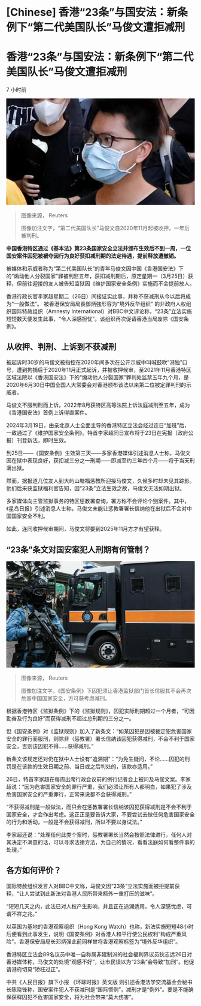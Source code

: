 # [Chinese] 香港“23条”与国安法：新条例下“第二代美国队长”马俊文遭拒减刑

#  香港“23条”与国安法：新条例下“第二代美国队长”马俊文遭拒减刑

7 小时前

![马俊文（中）在示威活动上（15/6/2020）](_133022834_2021-11-11t090353z_451697040_rc29sq94x2g4_rtrmadp_3_hongkong-security.jpg)

> 图像来源，  Reuters
>
> 图像加注文字，“第二代美国队长”马俊文自2020年11月起被收押，一年后被判刑。

**中国香港特区通过《基本法》第23条国家安全立法并颁布生效后不到一周，一位国安案件囚犯被褫夺因行为良好获扣减刑期的法定待遇，提前释放遭撤销。**

被媒体和示威者称为“第二代美国队长”的青年马俊文因中国《香港国安法》下的“煽动他人分裂国家”罪被判监五年，获扣减刑期后，原定星期一（3月25日）获释，但前往迎接的友人被告知监狱因《维护国家安全条例》实施而不会提前放人。

香港行政长官李家超星期二（26日）间接证实此事，并称不获减刑从今以后将成为“一般做法”。
 被香港保安局局長鄧炳強形容为“境外反华组织”  的非政府人权组织国际特赦组织（Amnesty International）对BBC中文评论称，“23条”立法实施短短数天便发生此事，“令人深感担忧”。该组织再次促请香港当局废除《国安条例》。


##  从收押、判刑、上诉到不获减刑

被起诉时30岁的马俊文被指控在2020年间多次在公开示威中叫喊鼓吹“港独”口号，遭到拘捕后于2020年11月正式起诉，并被收押候审，至2021年11月香港特区区域法院以《香港国安法》下的“煽动他人分裂国家”罪判处监禁五年九个月，是2020年6月30日中国全国人大常委会对香港颁布该法以来第二位被定罪判刑的示威者。

马俊文不服判刑而上诉，2022年8月获特区高等法院上诉法庭减刑至五年，成为《香港国安法》首例上诉得直案件。

2024年3月19日，由亲北京人士全面主导的香港特区立法会经过连日“加班”后，一致通过了《维护国家安全条例》。特首李家超同日宣布将于23日在宪报（政府公报）刊登新法，即时生效。

到25日——《国安条例》生效第三天——多家香港媒体引述消息人士称，马俊文因在狱中表现良好，获扣减三分之一刑期——即减至约三年四个月——将于当天刑满出狱。

然而，据报道几位友人到大屿山塘福惩教所迎接马俊文，久候多时却未见其踪影。他们后来获监狱福利官告知，因“23条”立法生效之故，马俊文无法如期出狱。

多家媒体向主管监狱事务的特区惩教署查询，署方称不会评论个别案件。其中，《星岛日报》引述消息人士称，马俊文未能让惩教署署长信纳他在出狱后不会对中国国家安全不利。

如此，连同收押候审期间，马俊文将要到2025年11月方才有望获释。

##  “23条”条文对国安案犯人刑期有何管制？

![一辆据信接载了媒体大亨黎智英的中国香港特区惩教署囚车离开西九龙法院大楼（18/12/2023）](_133022838_082754.2023-12-18t082718z_808732940_rc2kz4a4qjlf_rtrmadp_3_hongkong-security-jimmylai.jpg)

> 图像来源，  Reuters
>
> 图像加注文字，《国安条例》下囚犯须让香港监狱部门首长信服其不会再次危害中国国家安全，方可获考虑减刑。

根据香港特区《监狱条例》下的《监狱规则》，囚犯实际刑期超过一个月者，“可因勤奋及行为良好”而获得减刑不超过总刑期的三分之一。

但《国安条例》对《监狱规则》加入了新条文：“如某囚犯是因被裁定犯危害国家安全的罪行而服刑，则除非（惩教署）署长信纳该囚犯获得减刑，不会不利于国家安全，否则该囚犯不得……获得减刑。”

新条文该规定还对仍在狱中人士设有“追溯期”：“为免生疑问，不论……囚犯的刑罚是在该款的生效日期之前、当日或之后判处的，该款亦适用。”

26日，特首李家超在每周出席行政会议前的例行记者会上被问及马俊文案。李家超说：“因为危害国家安全的罪行严重，我们必须让所有人都明白，如果犯了涉及危害国家安全的严重罪行，正常来说都不会获得减刑。”

“不获得减刑是一般做法，而只会在惩教署署长信纳该囚犯获得减刑是不会不利于国家安全，才会作出考虑。这正正是要告诉大家，不要尝试去做任何危害国家安全的行为和活动，一般是不会获得减刑，所以不要以身试法。”

李家超还说：“处理任何此类个案时，惩教署署长当然会按照法律进行，任何人对其决定不满意的话，可以寻求法律方法，为自己的情况，看看法庭如何看整件事的处理。”

##  各方如何评价？

国际特赦组织发言人对BBC中文称，马俊文因“23条”立法实施而被拒提前获释，“让人尝试到此新法对香港人民所带来额外一重打压的滋味”。

“短短几天之内，此法已对人权产生影响，并且正在追溯适用，令人深感忧虑，可谓不祥之兆。”

以英国为基地的香港观察组织（Hong Kong Watch）也称，新法实施短短48小时后便看到此事发生，说明《国安条例》对香港人和平行使公民权利“构成严重风险”。香港保安局局长邓炳强此前同样曾将香港观察标签为“境外反华组织”。

香港特区立法会89名议员中唯一自称属非建制派的社会福利界议员狄志远26日对香港媒体称，马俊文的处境“观感不好”，让市民误以为“23条”会导致“加刑”。他促请港府切莫“矫枉过正”。

中共《人民日报》旗下小报 《环球时报》英文版  则引述香港法学交流基金会秘书长陈晓锋称，国安案件犯人不获减刑是“国际惯例”，减刑才是“例外”。要是不能确保获释囚犯不危害国家安全，将为社会带来“莫大伤害”。


